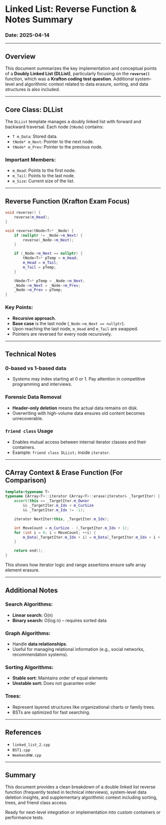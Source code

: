 # Linked List: Reverse Function & Notes Summary

### Date: 2025-04-14

---

## Overview
This document summarizes the key implementation and conceptual points of a **Doubly Linked List (DLList)**, particularly focusing on the **`reverse()`** function, which was a **Krafton coding test question**. Additional system-level and algorithmic context related to data erasure, sorting, and data structures is also included.

---

## Core Class: DLList
The `DLList` template manages a doubly linked list with forward and backward traversal. Each node (`tNode`) contains:

- `T m_Data`: Stored data.
- `tNode* m_Next`: Pointer to the next node.
- `tNode* m_Prev`: Pointer to the previous node.

### Important Members:
- `m_Head`: Points to the first node.
- `m_Tail`: Points to the last node.
- `m_Size`: Current size of the list.

---

## Reverse Function (Krafton Exam Focus)

```cpp
void reverse() {
    reverse(m_Head);
}

void reverse(tNode<T>* _Node) {
    if (nullptr != _Node->m_Next) {
        reverse(_Node->m_Next);
    }

    if (_Node->m_Next == nullptr) {
        tNode<T>* pTemp = m_Head;
        m_Head = m_Tail;
        m_Tail = pTemp;
    }

    tNode<T>* pTemp = _Node->m_Next;
    _Node->m_Next = _Node->m_Prev;
    _Node->m_Prev = pTemp;
}
```

### Key Points:
- **Recursive approach**.
- **Base case** is the last node (`_Node->m_Next == nullptr`).
- Upon reaching the last node, `m_Head` and `m_Tail` are swapped.
- Pointers are reversed for every node recursively.

---

## Technical Notes

### 0-based vs 1-based data
- Systems may index starting at 0 or 1. Pay attention in competitive programming and interviews.

### Forensic Data Removal
- **Header-only deletion** means the actual data remains on disk.
- Overwriting with high-volume data ensures old content becomes unrecoverable.

### `friend class` Usage
- Enables mutual access between internal iterator classes and their containers.
- Example: `friend class DLList;` inside `iterator`.

---

## CArray Context & Erase Function (For Comparison)

```cpp
template<typename T>
typename CArray<T>::iterator CArray<T>::erase(iterator& _TargetIter) {
    assert(this == _TargetIter.m_Owner
        && _TargetIter.m_Idx < m_CurSize
        && _TargetIter.m_Idx != -1);

    iterator NextIter(this, _TargetIter.m_Idx);

    int MoveCount = m_CurSize - (_TargetIter.m_Idx + 1);
    for (int i = 0; i < MoveCount; ++i) {
        m_Data[_TargetIter.m_Idx + i] = m_Data[_TargetIter.m_Idx + i + 1];
    }

    return end();
}
```

This shows how iterator logic and range assertions ensure safe array element erasure.

---

## Additional Notes

### Search Algorithms:
- **Linear search:** O(n)
- **Binary search:** O(log n) – requires sorted data

### Graph Algorithms:
- Handle **data relationships**.
- Useful for managing relational information (e.g., social networks, recommendation systems).

### Sorting Algorithms:
- **Stable sort:** Maintains order of equal elements
- **Unstable sort:** Does not guarantee order

### Trees:
- Represent layered structures like organizational charts or family trees.
- BSTs are optimized for fast searching.

---

## References

- `linked_list_2.cpp`
- `BST1.cpp`
- `WeekendHW.cpp`

---

## Summary
This document provides a clean breakdown of a double linked list reverse function (frequently tested in technical interviews), system-level data deletion insights, and supplementary algorithmic context including sorting, trees, and friend class access.

Ready for next-level integration or implementation into custom containers or performance tests.